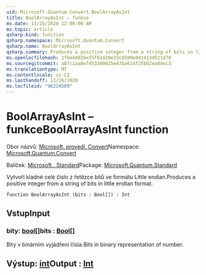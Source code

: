 ```yaml
---
uid: Microsoft.Quantum.Convert.BoolArrayAsInt
title: BoolArrayAsInt – funkce
ms.date: 11/25/2020 12:00:00 AM
ms.topic: article
qsharp.kind: function
qsharp.namespace: Microsoft.Quantum.Convert
qsharp.name: BoolArrayAsInt
qsharp.summary: Produces a positive integer from a string of bits in little endian format.
ms.openlocfilehash: 2fbe4492bef5f61d20e33c8500e841413d511d78
ms.sourcegitcommit: a87c1aa8e7453360025e47ba614f25b02ea84ec3
ms.translationtype: MT
ms.contentlocale: cs-CZ
ms.lasthandoff: 11/26/2020
ms.locfileid: "96224509"
---
```

# <a name="boolarrayasint-function"></a><span data-ttu-id="7ecf9-102">BoolArrayAsInt – funkce</span><span class="sxs-lookup"><span data-stu-id="7ecf9-102">BoolArrayAsInt function</span></span>

<span data-ttu-id="7ecf9-103">Obor názvů: [Microsoft. provedl. Convert](xref:Microsoft.Quantum.Convert)</span><span class="sxs-lookup"><span data-stu-id="7ecf9-103">Namespace: [Microsoft.Quantum.Convert](xref:Microsoft.Quantum.Convert)</span></span>

<span data-ttu-id="7ecf9-104">Balíček: [Microsoft.. Standard](https://nuget.org/packages/Microsoft.Quantum.Standard)</span><span class="sxs-lookup"><span data-stu-id="7ecf9-104">Package: [Microsoft.Quantum.Standard](https://nuget.org/packages/Microsoft.Quantum.Standard)</span></span>


<span data-ttu-id="7ecf9-105">Vytvoří kladné celé číslo z řetězce bitů ve formátu Little endian.</span><span class="sxs-lookup"><span data-stu-id="7ecf9-105">Produces a positive integer from a string of bits in little endian format.</span></span>

```qsharp
function BoolArrayAsInt (bits : Bool[]) : Int
```


## <a name="input"></a><span data-ttu-id="7ecf9-106">Vstup</span><span class="sxs-lookup"><span data-stu-id="7ecf9-106">Input</span></span>

### <a name="bits--bool"></a><span data-ttu-id="7ecf9-107">bity: [bool](xref:microsoft.quantum.lang-ref.bool)[]</span><span class="sxs-lookup"><span data-stu-id="7ecf9-107">bits : [Bool](xref:microsoft.quantum.lang-ref.bool)[]</span></span>

<span data-ttu-id="7ecf9-108">Bity v binárním vyjádření čísla.</span><span class="sxs-lookup"><span data-stu-id="7ecf9-108">Bits in binary representation of number.</span></span>



## <a name="output--int"></a><span data-ttu-id="7ecf9-109">Výstup: [int](xref:microsoft.quantum.lang-ref.int)</span><span class="sxs-lookup"><span data-stu-id="7ecf9-109">Output : [Int](xref:microsoft.quantum.lang-ref.int)</span></span>

